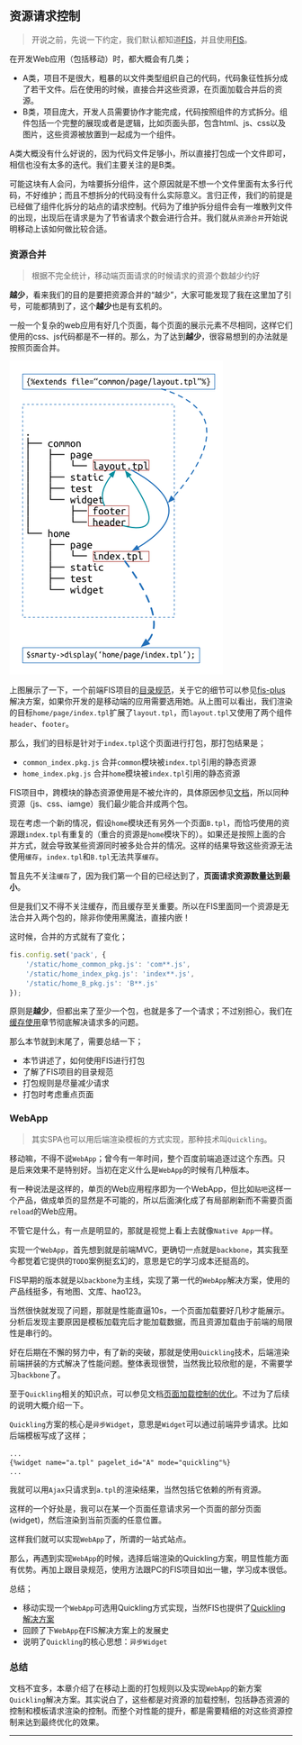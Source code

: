 ## 资源请求控制

> 开说之前，先说一下约定，我们默认都知道[FIS][FIS]，并且使用[FIS][FIS]。

在开发Web应用（包括移动）时，都大概会有几类；

- A类，项目不是很大，粗暴的以文件类型组织自己的代码，代码象征性拆分成了若干文件。后在使用的时候，直接合并这些资源，在页面加载合并后的资源。
- B类，项目庞大，开发人员需要协作才能完成，代码按照组件的方式拆分。组件包括一个完整的展现或者是逻辑，比如页面头部，包含html、js、css以及图片，这些资源被放置到一起成为一个组件。

A类大概没有什么好说的，因为代码文件足够小，所以直接打包成一个文件即可，相信也没有太多的迭代。我们主要关注的是B类。

可能这块有人会问，为啥要拆分组件，这个原因就是不想一个文件里面有太多行代码，不好维护；而且不想拆分的代码没有什么实际意义。言归正传，我们的前提是已经做了组件化拆分的站点的请求控制。代码为了维护拆分组件会有一堆散列文件的出现，出现后在请求是为了节省请求个数会进行合并。我们就从`资源合并`开始说明移动上该如何做比较合适。

### 资源合并

> 根据不完全统计，移动端页面请求的时候请求的资源个数越少约好

**越少**，看来我们的目的是要把资源合并的“越少”，大家可能发现了我在这里加了引号，可能都猜到了，这个**越少**也是有玄机的。

一般一个复杂的web应用有好几个页面，每个页面的展示元素不尽相同，这样它们使用的css、js代码都是不一样的。那么，为了达到**越少**，很容易想到的办法就是按照页面合并。

![图一](./images/dir.png)


上图展示了一下，一个前端FIS项目的[目录规范]()，关于它的细节可以参见[fis-plus]()解决方案，如果你开发的是移动端的应用需要选用她。从上图可以看出，我们渲染的目标`home/page/index.tpl`扩展了`layout.tpl`，而`layout.tpl`又使用了两个组件`header`、`footer`。

那么，我们的目标是针对于`index.tpl`这个页面进行打包，那打包结果是；

- `common_index.pkg.js` 合并`common`模块被`index.tpl`引用的静态资源
- `home_index.pkg.js` 合并`home`模块被`index.tpl`引用的静态资源

FIS项目中，跨模块的静态资源使用是不被允许的，具体原因参见[文档]()，所以同种资源（js、css、iamge）我们最少能合并成两个包。

现在考虑一个新的情况，假设`home`模块还有另外一个页面`B.tpl`，而恰巧使用的资源跟`index.tpl`有重复的（重合的资源是`home`模块下的）。如果还是按照上面的合并方式，就会导致某些资源同时被多处合并的情况。这样的结果导致这些资源无法使用`缓存`，`index.tpl`和`B.tpl`无法共享`缓存`。

暂且先不关注`缓存`了，因为我们第一个目的已经达到了，**页面请求资源数量达到最小**。

但是我们又不得不关注缓存，而且缓存至关重要。所以在FIS里面同一个资源是无法合并入两个包的，除非你使用黑魔法，直接内嵌！

这时候，合并的方式就有了变化；

```javascript
fis.config.set('pack', {
    '/static/home_common_pkg.js': 'com**.js',
    '/static/home_index_pkg.js': 'index**.js',
    '/static/home_B_pkg.js': 'B**.js'
});
```

原则是**越少**，但都出来了至少一个包，也就是多了一个请求；不过别担心，我们在[缓存使用](./cache-use.md)章节彻底解决请求多的问题。

那么本节就到末尾了，需要总结一下；

- 本节讲述了，如何使用FIS进行打包
- 了解了FIS项目的目录规范
- 打包规则是尽量减少请求
- 打包时考虑重点页面


### WebApp

> 其实SPA也可以用后端渲染模板的方式实现，那种技术叫`Quickling`。

移动嘛，不得不说`WebApp`；曾今有一年时间，整个百度前端追逐过这个东西。只是后来效果不是特别好。当初在定义什么是`WebApp`的时候有几种版本。

有一种说法是这样的，单页的Web应用程序即为一个WebApp，但比如`贴吧`这样一个产品，做成单页的显然是不可能的，所以后面演化成了有局部刷新而不需要页面`reload`的Web应用。

不管它是什么，有一点是明显的，那就是视觉上看上去就像`Native App`一样。

实现一个`WebApp`，首先想到就是前端MVC，更确切一点就是`backbone`，其实我至今都觉着它提供的`TODO`案例挺玄幻的，意思是它的学习成本还挺高的。

FIS早期的版本就是以`backbone`为主线，实现了第一代的`WebApp`解决方案，使用的产品线挺多，有地图、文库、hao123。

当然很快就发现了问题，那就是性能直逼10s，一个页面加载要好几秒才能展示。分析后发现主要原因是模板加载完后才能加载数据，而且资源加载由于前端的局限性是串行的。

好在后期在不懈的努力中，有了新的突破，那就是使用`Quickling`技术，后端渲染前端拼装的方式解决了性能问题。整体表现很赞，当然我比较欣慰的是，不需要学习`backbone`了。

至于`Quickling`相关的知识点，可以参见文档[页面加载控制的优化](./render-control.md)。不过为了后续的说明大概介绍一下。

`Quickling`方案的核心是`异步Widget`，意思是`Widget`可以通过前端异步请求。比如后端模板写成了这样；

```smarty
...
{%widget name="a.tpl" pagelet_id="A" mode="quickling"%}
...
```

我就可以用`Ajax`只请求到`a.tpl`的渲染结果，当然包括它依赖的所有资源。

这样的一个好处是，我可以在某一个页面任意请求另一个页面的部分页面(widget)，然后渲染到当前页面的任意位置。

这样我们就可以实现`WebApp`了，所谓的一站式站点。

那么，再遇到实现`WebApp`的时候，选择后端渲染的Quickling方案，明显性能方面有优势。再加上跟目录规范，使用方法跟PC的FIS项目如出一辙，学习成本很低。

总结；

- 移动实现一个`WebApp`可选用Quickling方式实现，当然FIS也提供了[Quickling解决方案](https://github.com/xiangshouding/bigpipe.smarty)
- 回顾了下`WebApp`在FIS解决方案上的发展史
- 说明了`Quickling`的核心思想：`异步Widget`


### 总结

文档不宜多，本章介绍了在移动上面的打包规则以及实现`WebApp`的新方案`Quickling`解决方案。其实说白了，这些都是对资源的加载控制，包括静态资源的控制和模板请求渲染的控制。而整个对性能的提升，都是需要精细的对这些资源控制来达到最终优化的效果。

---

[FIS]: http://fis.baidu.com "fis"

